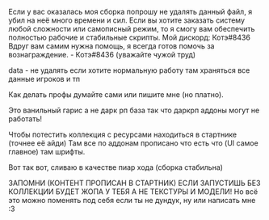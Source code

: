 Если у вас оказалась моя сборка попрошу не удалять данный файл, я убил на неё много времени и сил.
Если вы хотите заказать систему любой сложности или самописный режим, то я смогу вам обеспечить полностью рабочие и стабильные скрипты.
Мой дискорд: Котэ#8436
Вдруг вам самим нужна помощь, я всегда готов помочь за вознаграждение. - Котэ#8436 (уважайте чужой труд)

data - не удалять если хотите нормальную работу
там храняться все данные игроков и тп

Как делать профы думайте сами или пишите мне (но платно).

Это ванильный гарис а не дарк рп база так что даркрп аддоны могут не работать!

Чтобы потестить коллекция с ресурсами находиться в стартнике (точнее её айди)
Там все по аддонам прописано что есть что (UI самое главное) там шрифты.

Вот так вот, сливаю в качестве пиар хода (сборка стабильна)

ЗАПОМНИ (КОНТЕНТ ПРОПИСАН В СТАРТНИК) ЕСЛИ ЗАПУСТИШЬ БЕЗ КОЛЛЕКЦИИ БУДЕТ ЖОПА У ТЕБЯ А НЕ ТЕКСТУРЫ И МОДЕЛИ!
Но всё это можно поменять под себя если ты не дундук, ну или написать мне :3
